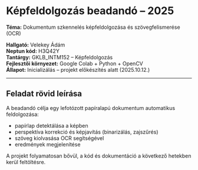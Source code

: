 # Képfeldolgozás beadandó – 2025

**Téma:** Dokumentum szkennelés képfeldolgozása és szövegfelismerése (OCR)

**Hallgató:** Velekey Ádám  
**Neptun kód:** H3Q42Y  
**Tantárgy:** GKLB_INTM152 – Képfeldolgozás  
**Fejlesztői környezet:** Google Colab + Python + OpenCV  
**Állapot:** Inicializálás – projekt előkészítés alatt (2025.10.12.)

---

## Feladat rövid leírása
A beadandó célja egy lefotózott papíralapú dokumentum automatikus feldolgozása:
- papírlap detektálása a képben
- perspektíva korrekció és képjavítás (binarizálás, zajszűrés)
- szöveg kiolvasása OCR segítségével
- eredmények megjelenítése

A projekt folyamatosan bővül, a kód és dokumentáció a következő hetekben kerül feltöltésre.
